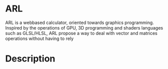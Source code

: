 # ARL
ARL is a webbased calculator, oriented towards graphics programming. Inspired by the operations of GPU, 3D programming and shaders languages such as GLSL/HLSL, ARL propose a way to deal with vector and matrices operations without having to rely 
# Description


